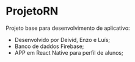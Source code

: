 # ProjetoRN
Projeto base para desenvolvimento de aplicativo:
- Desenvolvido por Deivid, Enzo e Luís;
- Banco de daddos Firebase;
- APP em React Native para perfil de alunos;
